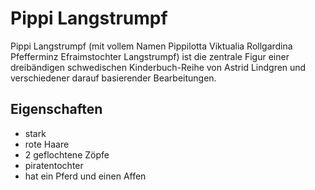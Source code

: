 # Pippi Langstrumpf
Pippi Langstrumpf (mit vollem Namen Pippilotta Viktualia Rollgardina Pfefferminz Efraimstochter Langstrumpf) ist die zentrale Figur einer dreibändigen schwedischen Kinderbuch-Reihe von Astrid Lindgren und verschiedener darauf basierender Bearbeitungen.

## Eigenschaften
* stark
* rote Haare
* 2 geflochtene Zöpfe
* piratentochter
* hat ein Pferd und einen Affen
